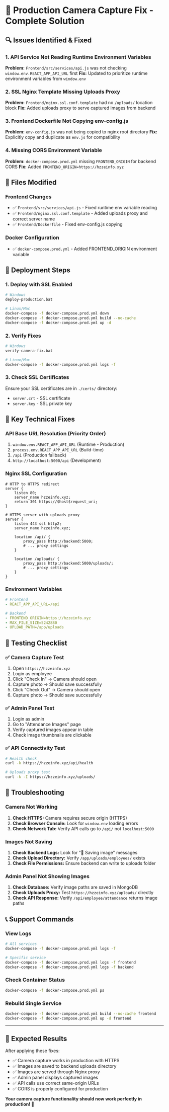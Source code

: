 # 🚀 Production Camera Capture Fix - Complete Solution

## 🔍 Issues Identified & Fixed

### 1. **API Service Not Reading Runtime Environment Variables**
**Problem:** `Frontend/src/services/api.js` was not checking `window.env.REACT_APP_API_URL` first
**Fix:** Updated to prioritize runtime environment variables from `window.env`

### 2. **SSL Nginx Template Missing Uploads Proxy**
**Problem:** `Frontend/nginx.ssl.conf.template` had no `/uploads/` location block
**Fix:** Added uploads proxy to serve captured images from backend

### 3. **Frontend Dockerfile Not Copying env-config.js**
**Problem:** `env-config.js` was not being copied to nginx root directory
**Fix:** Explicitly copy and duplicate as `env.js` for compatibility

### 4. **Missing CORS Environment Variable**
**Problem:** `docker-compose.prod.yml` missing `FRONTEND_ORIGIN` for backend CORS
**Fix:** Added `FRONTEND_ORIGIN=https://hzzeinfo.xyz`

## 📁 Files Modified

### Frontend Changes
- ✅ `Frontend/src/services/api.js` - Fixed runtime env variable reading
- ✅ `Frontend/nginx.ssl.conf.template` - Added uploads proxy and correct server name
- ✅ `Frontend/Dockerfile` - Fixed env-config.js copying

### Docker Configuration
- ✅ `docker-compose.prod.yml` - Added FRONTEND_ORIGIN environment variable

## 🚀 Deployment Steps

### 1. **Deploy with SSL Enabled**
```bash
# Windows
deploy-production.bat

# Linux/Mac
docker-compose -f docker-compose.prod.yml down
docker-compose -f docker-compose.prod.yml build --no-cache
docker-compose -f docker-compose.prod.yml up -d
```

### 2. **Verify Fixes**
```bash
# Windows
verify-camera-fix.bat

# Linux/Mac
docker-compose -f docker-compose.prod.yml logs -f
```

### 3. **Check SSL Certificates**
Ensure your SSL certificates are in `./certs/` directory:
- `server.crt` - SSL certificate
- `server.key` - SSL private key

## 🔧 Key Technical Fixes

### API Base URL Resolution (Priority Order)
1. `window.env.REACT_APP_API_URL` (Runtime - Production)
2. `process.env.REACT_APP_API_URL` (Build-time)
3. `/api` (Production fallback)
4. `http://localhost:5000/api` (Development)

### Nginx SSL Configuration
```nginx
# HTTP to HTTPS redirect
server {
    listen 80;
    server_name hzzeinfo.xyz;
    return 301 https://$host$request_uri;
}

# HTTPS server with uploads proxy
server {
    listen 443 ssl http2;
    server_name hzzeinfo.xyz;
    
    location /api/ {
        proxy_pass http://backend:5000;
        # ... proxy settings
    }
    
    location /uploads/ {
        proxy_pass http://backend:5000/uploads/;
        # ... proxy settings
    }
}
```

### Environment Variables
```yaml
# Frontend
- REACT_APP_API_URL=/api

# Backend  
- FRONTEND_ORIGIN=https://hzzeinfo.xyz
- MAX_FILE_SIZE=5242880
- UPLOAD_PATH=/app/uploads
```

## 🧪 Testing Checklist

### ✅ Camera Capture Test
1. Open `https://hzzeinfo.xyz`
2. Login as employee
3. Click "Check In" → Camera should open
4. Capture photo → Should save successfully
5. Click "Check Out" → Camera should open
6. Capture photo → Should save successfully

### ✅ Admin Panel Test
1. Login as admin
2. Go to "Attendance Images" page
3. Verify captured images appear in table
4. Check image thumbnails are clickable

### ✅ API Connectivity Test
```bash
# Health check
curl -k https://hzzeinfo.xyz/api/health

# Uploads proxy test
curl -k -I https://hzzeinfo.xyz/uploads/
```

## 🐛 Troubleshooting

### Camera Not Working
1. **Check HTTPS:** Camera requires secure origin (HTTPS)
2. **Check Browser Console:** Look for `window.env` loading errors
3. **Check Network Tab:** Verify API calls go to `/api/` not `localhost:5000`

### Images Not Saving
1. **Check Backend Logs:** Look for "📸 Saving image" messages
2. **Check Upload Directory:** Verify `/app/uploads/employees/` exists
3. **Check File Permissions:** Ensure backend can write to uploads folder

### Admin Panel Not Showing Images
1. **Check Database:** Verify image paths are saved in MongoDB
2. **Check Uploads Proxy:** Test `https://hzzeinfo.xyz/uploads/` directly
3. **Check API Response:** Verify `/api/employee/attendance` returns image paths

## 📞 Support Commands

### View Logs
```bash
# All services
docker-compose -f docker-compose.prod.yml logs -f

# Specific service
docker-compose -f docker-compose.prod.yml logs -f frontend
docker-compose -f docker-compose.prod.yml logs -f backend
```

### Check Container Status
```bash
docker-compose -f docker-compose.prod.yml ps
```

### Rebuild Single Service
```bash
docker-compose -f docker-compose.prod.yml build --no-cache frontend
docker-compose -f docker-compose.prod.yml up -d frontend
```

---

## 🎯 Expected Results

After applying these fixes:
- ✅ Camera capture works in production with HTTPS
- ✅ Images are saved to backend uploads directory
- ✅ Images are served through Nginx proxy
- ✅ Admin panel displays captured images
- ✅ API calls use correct same-origin URLs
- ✅ CORS is properly configured for production

**Your camera capture functionality should now work perfectly in production! 🎉**
